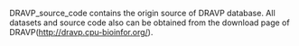 DRAVP_source_code contains the origin source of DRAVP database. All datasets and source code also can be obtained from the download page of DRAVP(http://dravp.cpu-bioinfor.org/).

